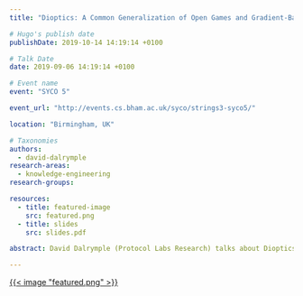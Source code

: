 ```yaml
---
title: "Dioptics: A Common Generalization of Open Games and Gradient-Based Learners"

# Hugo's publish date
publishDate: 2019-10-14 14:19:14 +0100

# Talk Date
date: 2019-09-06 14:19:14 +0100

# Event name
event: "SYCO 5"

event_url: "http://events.cs.bham.ac.uk/syco/strings3-syco5/"

location: "Birmingham, UK"

# Taxonomies
authors:
  - david-dalrymple
research-areas:
  - knowledge-engineering
research-groups:

resources:
  - title: featured-image
    src: featured.png
  - title: slides
    src: slides.pdf

abstract: David Dalrymple (Protocol Labs Research) talks about Dioptics at SYCO 5.

---
```


[{{< image "featured.png" >}}](https://bham.cloud.panopto.eu/Panopto/Pages/Viewer.aspx?id=39acddd8-e131-4b3f-9704-aabf00bec4e7)
